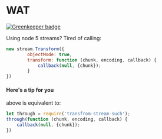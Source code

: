 # WAT

[![Greenkeeper badge](https://badges.greenkeeper.io/syzer/transfrom-stream-such.svg)](https://greenkeeper.io/)

Using node 5 streams?
Tired of calling:

```js
new stream.Transform({
        objectMode: true,
        transform: function (chunk, encoding, callback) {
            callback(null, {chunk});
        }
})
```

#### Here's a tip for you
above is equivalent to:

```js
let through = require('transfrom-stream-such');
through(function (chunk, encoding, callback) {
    callback(null, {chunk});
})
```

